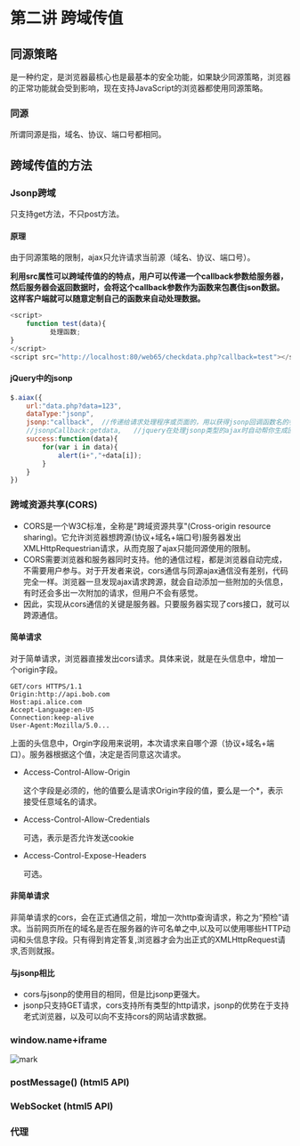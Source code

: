 # 第二讲 跨域传值

## 同源策略

是一种约定，是浏览器最核心也是最基本的安全功能，如果缺少同源策略，浏览器的正常功能就会受到影响，现在支持JavaScript的浏览器都使用同源策略。

### 同源

所谓同源是指，域名、协议、端口号都相同。

## 跨域传值的方法

### Jsonp跨域

只支持get方法，不只post方法。

#### 原理

由于同源策略的限制，ajax只允许请求当前源（域名、协议、端口号）。

**利用src属性可以跨域传值的的特点，用户可以传递一个callback参数给服务器，然后服务器会返回数据时，会将这个callback参数作为函数来包裹住json数据。这样客户端就可以随意定制自己的函数来自动处理数据。**

``````js
<script>
    function test(data){
          处理函数;
}
</script>
<script src="http://localhost:80/web65/checkdata.php?callback=test"></script>
``````

#### jQuery中的jsonp

````js
$.aiax({
    url:"data.php?data=123",
    dataType:"jsonp",
    jsonp:"callback",  //传递给请求处理程序或页面的，用以获得jsonp回调函数名的参数名(一般默认为：callback，函数名会自动创建)
    //jsonpCallback:getdata,   //jquery在处理jsonp类型的ajax时自动帮你生成回调函数并把数据取出来供success舒心方法来调用，所以不用单独指定回调函数。
    success:function(data){
        for(var i in data){
            alert(i+","+data[i]);
        }
    }
})
````

### 跨域资源共享(CORS)

- CORS是一个W3C标准，全称是"跨域资源共享"(Cross-origin resource sharing)。它允许浏览器想跨源(协议+域名+端口号)服务器发出XMLHttpRequestrian请求，从而克服了ajax只能同源使用的限制。
- CORS需要浏览器和服务器同时支持。他的通信过程，都是浏览器自动完成，不需要用户参与。对于开发者来说，cors通信与同源ajax通信没有差别，代码完全一样。浏览器一旦发现ajax请求跨源，就会自动添加一些附加的头信息，有时还会多出一次附加的请求，但用户不会有感觉。
- 因此，实现从cors通信的关键是服务器。只要服务器实现了cors接口，就可以跨源通信。

#### 简单请求

对于简单请求，浏览器直接发出cors请求。具体来说，就是在头信息中，增加一个origin字段。

````cors
GET/cors HTTPS/1.1
Origin:http://api.bob.com  
Host:api.alice.com
Accept-Language:en-US
Connection:keep-alive
User-Agent:Mozilla/5.0...
````

上面的头信息中，Orgin字段用来说明，本次请求来自哪个源（协议+域名+端口）。服务器根据这个值，决定是否同意这次请求。

- Access-Control-Allow-Origin

  这个字段是必须的，他的值要么是请求Origin字段的值，要么是一个*，表示接受任意域名的请求。

- Access-Control-Allow-Credentials

  可选，表示是否允许发送cookie

- Access-Control-Expose-Headers

  可选。

#### 非简单请求

非简单请求的cors，会在正式通信之前，增加一次http查询请求，称之为“预检”请求。当前网页所在的域名是否在服务器的许可名单之中,以及可以使用哪些HTTP动词和头信息字段。只有得到肯定答复,浏览器才会为出正式的XMLHttpRequest请求,否则就报。

#### 与jsonp相比

- cors与jsonp的使用目的相同，但是比jsonp更强大。
- jsonp只支持GET请求，cors支持所有类型的http请求，jsonp的优势在于支持老式浏览器，以及可以向不支持cors的网站请求数据。

### window.name+iframe

![mark](http://qiniu.cloud-zhi.com/blog/210430/0kh56j34Jg.png?imageslim)

### postMessage() (html5 API)

### WebSocket (html5 API)

### 代理

